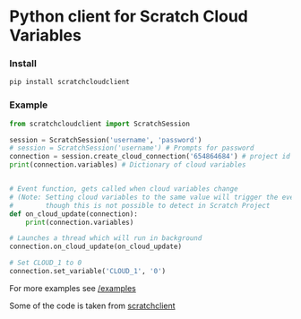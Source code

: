 # Python client for Scratch Cloud Variables

### Install
```sh
pip install scratchcloudclient
```

### Example
```py
from scratchcloudclient import ScratchSession

session = ScratchSession('username', 'password')
# session = ScratchSession('username') # Prompts for password
connection = session.create_cloud_connection('654864684') # project id
print(connection.variables) # Dictionary of cloud variables


# Event function, gets called when cloud variables change
# (Note: Setting cloud variables to the same value will trigger the event
#        though this is not possible to detect in Scratch Project         )
def on_cloud_update(connection):
	print(connection.variables)

# Launches a thread which will run in background
connection.on_cloud_update(on_cloud_update)

# Set CLOUD_1 to 0
connection.set_variable('CLOUD_1', '0')
```

For more examples see [/examples](./examples/)

Some of the code is taken from [scratchclient](https://github.com/cubeythecube/scratchclient)